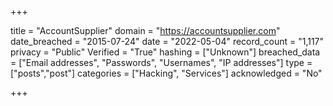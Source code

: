 +++

title = "AccountSupplier"
domain = "https://accountsupplier.com"
date_breached = "2015-07-24"
date = "2022-05-04"
record_count = "1,117"
privacy = "Public"
Verified = "True"
hashing = ["Unknown"]
breached_data = ["Email addresses", "Passwords", "Usernames", "IP addresses"]
type = ["posts","post"]
categories = ["Hacking", "Services"]
acknowledged = "No"


+++




